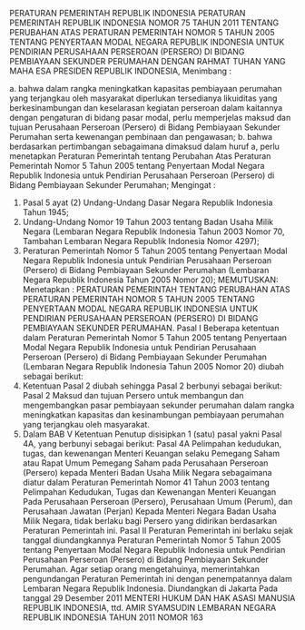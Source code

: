  PERATURAN PEMERINTAH REPUBLIK INDONESIA PERATURAN PEMERINTAH REPUBLIK INDONESIA NOMOR 75 TAHUN 2011 TENTANG PERUBAHAN ATAS PERATURAN PEMERINTAH NOMOR 5 TAHUN 2005 TENTANG PENYERTAAN MODAL NEGARA REPUBLIK INDONESIA UNTUK PENDIRIAN PERUSAHAAN PERSEROAN (PERSERO) DI BIDANG PEMBIAYAAN SEKUNDER PERUMAHAN
DENGAN RAHMAT TUHAN YANG MAHA ESA PRESIDEN REPUBLIK INDONESIA,
Menimbang :

a. bahwa dalam rangka meningkatkan kapasitas pembiayaan perumahan yang terjangkau oleh masyarakat diperlukan tersedianya likuiditas yang berkesinambungan dan keselarasan kegiatan perseroan dalam kaitannya dengan pengaturan di bidang pasar modal, perlu memperjelas maksud dan tujuan Perusahaan Perseroan (Persero) di Bidang Pembiayaan Sekunder Perumahan serta kewenangan pembinaan dan pengawasan;
b. bahwa berdasarkan pertimbangan sebagaimana dimaksud dalam huruf a, perlu menetapkan Peraturan Pemerintah tentang Perubahan Atas Peraturan Pemerintah Nomor 5 Tahun 2005 tentang Penyertaan Modal Negara Republik Indonesia untuk Pendirian Perusahaan Perseroan (Persero) di Bidang Pembiayaan Sekunder Perumahan;
Mengingat :

1. Pasal 5 ayat (2) Undang-Undang Dasar Negara Republik Indonesia Tahun 1945;
2. Undang-Undang Nomor 19 Tahun 2003 tentang Badan Usaha Milik Negara (Lembaran Negara Republik Indonesia Tahun 2003 Nomor 70, Tambahan Lembaran Negara Republik Indonesia Nomor 4297);
3. Peraturan Pemerintah Nomor 5 Tahun 2005 tentang Penyertaan Modal Negara Republik Indonesia untuk Pendirian Perusahaan Perseroan (Persero) di Bidang Pembiayaan Sekunder Perumahan (Lembaran Negara Republik Indonesia Tahun 2005 Nomor 20);
MEMUTUSKAN:
 Menetapkan : PERATURAN PEMERINTAH TENTANG PERUBAHAN ATAS PERATURAN PEMERINTAH NOMOR 5 TAHUN 2005 TENTANG PENYERTAAN MODAL NEGARA REPUBLIK INDONESIA UNTUK PENDIRIAN PERUSAHAAN PERSEROAN (PERSERO) DI BIDANG PEMBIAYAAN SEKUNDER PERUMAHAN.
Pasal I
Beberapa ketentuan dalam Peraturan Pemerintah Nomor 5 Tahun 2005 tentang Penyertaan Modal Negara Republik Indonesia untuk Pendirian Perusahaan Perseroan (Persero) di Bidang Pembiayaan Sekunder Perumahan (Lembaran Negara Republik Indonesia Tahun 2005 Nomor 20) diubah sebagai berikut:
1. Ketentuan Pasal 2 diubah sehingga Pasal 2 berbunyi sebagai berikut:
Pasal 2
Maksud dan tujuan Persero untuk membangun dan mengembangkan pasar pembiayaan sekunder perumahan dalam rangka meningkatkan kapasitas dan kesinambungan pembiayaan perumahan yang terjangkau oleh masyarakat.
2. Dalam BAB V Ketentuan Penutup disisipkan 1 (satu) pasal yakni Pasal 4A, yang berbunyi sebagai berikut:
Pasal 4A
Pelimpahan kedudukan, tugas, dan kewenangan Menteri Keuangan selaku Pemegang Saham atau Rapat Umum Pemegang Saham pada Perusahaan Perseroan (Persero) kepada Menteri Badan Usaha Milik Negara sebagaimana diatur dalam Peraturan Pemerintah Nomor 41 Tahun 2003 tentang Pelimpahan Kedudukan, Tugas dan Kewenangan Menteri Keuangan Pada Perusahaan Perseroan (Persero), Perusahaan Umum (Perum), dan Perusahaan Jawatan (Perjan) Kepada Menteri Negara Badan Usaha Milik Negara, tidak berlaku bagi Persero yang didirikan berdasarkan Peraturan Pemerintah ini.
Pasal II
Peraturan Pemerintah ini berlaku sejak tanggal diundangkannya Peraturan Pemerintah Nomor 5 Tahun 2005 tentang Penyertaan Modal Negara Republik Indonesia untuk Pendirian Perusahaan Perseroan (Persero) di Bidang Pembiayaan Sekunder Perumahan.
Agar setiap orang mengetahuinya, memerintahkan pengundangan Peraturan Pemerintah ini dengan penempatannya dalam Lembaran Negara Republik Indonesia. Diundangkan di Jakarta Pada tanggal 29 Desember 2011 MENTERI HUKUM DAN HAK ASASI MANUSIA REPUBLIK INDONESIA, ttd. AMIR SYAMSUDIN LEMBARAN NEGARA REPUBLIK INDONESIA TAHUN 2011 NOMOR 163